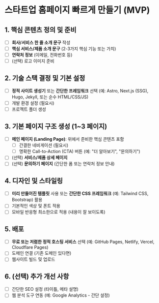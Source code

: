 # 스타트업 홈페이지 빠르게 만들기 (MVP)

## 1. 핵심 콘텐츠 정의 및 준비

- [ ] **회사/서비스 한 줄 소개 문구** 작성
- [ ] **핵심 서비스/제품 소개 문구** (2-3가지 핵심 기능 또는 가치)
- [ ] **연락처 정보** (이메일, 전화번호 등)
- [ ] (선택) 로고 이미지 준비

## 2. 기술 스택 결정 및 기본 설정

- [ ] **정적 사이트 생성기** 또는 **간단한 프레임워크** 선택 (예: Astro, Next.js (SSG), Hugo, Jekyll, 또는 순수 HTML/CSS/JS)
- [ ] 개발 환경 설정 (필요시)
- [ ] 프로젝트 폴더 생성

## 3. 기본 페이지 구조 생성 (1~3 페이지)

- [ ] **메인 페이지 (Landing Page)**: 위에서 준비한 핵심 콘텐츠 포함
  - [ ] 간결한 네비게이션 (필요시)
  - [ ] 명확한 Call-to-Action (CTA) 버튼 (예: "더 알아보기", "문의하기")
- [ ] (선택) **서비스/제품 상세 페이지**
- [ ] (선택) **문의하기 페이지** (간단한 폼 또는 연락처 정보 안내)

## 4. 디자인 및 스타일링

- [ ] **미리 만들어진 템플릿** 사용 또는 **간단한 CSS 프레임워크** (예: Tailwind CSS, Bootstrap) 활용
- [ ] 기본적인 색상 및 폰트 적용
- [ ] 모바일 반응형 최소한으로 적용 (내용이 잘 보이도록)

## 5. 배포

- [ ] **무료 또는 저렴한 정적 호스팅 서비스** 선택 (예: GitHub Pages, Netlify, Vercel, Cloudflare Pages)
- [ ] 도메인 연결 (기존 도메인 있다면)
- [ ] 웹사이트 빌드 및 업로드

## 6. (선택) 추가 개선 사항

- [ ] 간단한 SEO 설정 (타이틀, 메타 설명)
- [ ] 웹 분석 도구 연동 (예: Google Analytics - 간단 설정)
